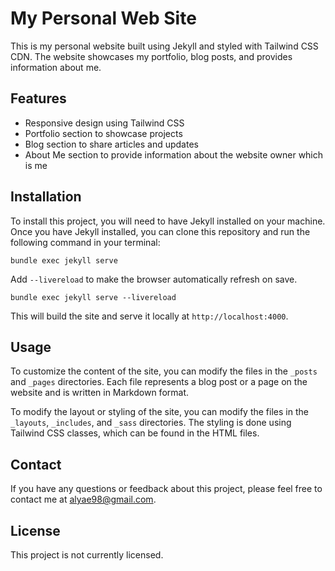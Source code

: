 # My Personal Web Site

This is my personal website built using Jekyll and styled with Tailwind CSS CDN. The website showcases my portfolio, blog posts, and provides information about me.

## Features

- Responsive design using Tailwind CSS
- Portfolio section to showcase projects
- Blog section to share articles and updates
- About Me section to provide information about the website owner which is me

## Installation

To install this project, you will need to have Jekyll installed on your machine. Once you have Jekyll installed, you can clone this repository and run the following command in your terminal:

```
bundle exec jekyll serve
```


Add `--livereload` to make the browser automatically refresh on save.

```
bundle exec jekyll serve --livereload
```

This will build the site and serve it locally at `http://localhost:4000`.

## Usage

To customize the content of the site, you can modify the files in the `_posts` and `_pages` directories. Each file represents a blog post or a page on the website and is written in Markdown format.

To modify the layout or styling of the site, you can modify the files in the `_layouts`, `_includes`, and `_sass` directories. The styling is done using Tailwind CSS classes, which can be found in the HTML files.

## Contact

If you have any questions or feedback about this project, please feel free to contact me at [alyae98@gmail.com](mailto:alyae98@gmail.com).

## License

This project is not currently licensed.
